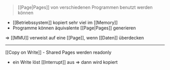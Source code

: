 > [[Page|Pages]] von verschiedenen Programmen benutzt werden können

- [[Betriebssystem]] kopiert sehr viel im [[Memory]]
- Programme können äquivalente [[Page|Pages]] generieren

=> [[MMU]] verweist auf eine [[Page]], wenn [[Daten]] überdecken

---

[[Copy on Write]] - Shared Pages werden readonly
- ein Write löst [[Interrupt]] aus => dann wird kopiert